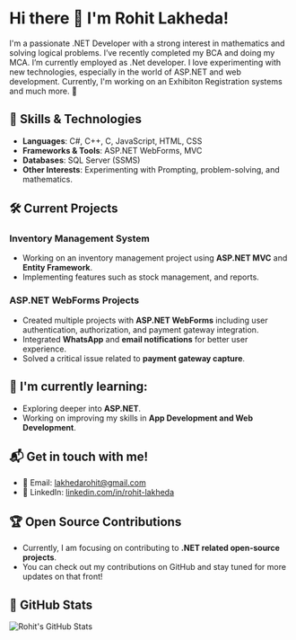 # Hi there 👋 I'm Rohit Lakheda!

I'm a passionate .NET Developer with a strong interest in mathematics and solving logical problems. I’ve recently completed my BCA and doing my MCA. I’m currently employed as .Net developer. I love experimenting with new technologies, especially in the world of ASP.NET and web development. Currently, I'm working on an Exhibiton Registration systems and much more. 🚀

## 🔧 Skills & Technologies

- **Languages**: C#, C++, C, JavaScript, HTML, CSS
- **Frameworks & Tools**: ASP.NET WebForms, MVC
- **Databases**: SQL Server (SSMS)
- **Other Interests**: Experimenting with Prompting, problem-solving, and mathematics.

## 🛠️ Current Projects

### **Inventory Management System**
- Working on an inventory management project using **ASP.NET MVC** and **Entity Framework**.
- Implementing features such as stock management, and reports.

### **ASP.NET WebForms Projects**
- Created multiple projects with **ASP.NET WebForms** including user authentication, authorization, and payment gateway integration.
- Integrated **WhatsApp** and **email notifications** for better user experience.
- Solved a critical issue related to **payment gateway capture**.

## 🌱 I'm currently learning:
- Exploring deeper into **ASP.NET**.
- Working on improving my skills in **App Development and Web Development**.

## 📬 Get in touch with me!
- 📧 Email: [lakhedarohit@gmail.com](mailto:lakhedarohit@gmail.com)
- 🔗 LinkedIn: [linkedin.com/in/rohit-lakheda](https://www.linkedin.com/in/rohit-lakheda)

## 🏆 Open Source Contributions

- Currently, I am focusing on contributing to **.NET related open-source projects**. 
- You can check out my contributions on GitHub and stay tuned for more updates on that front!

## 🚀 GitHub Stats

![Rohit's GitHub Stats](https://github-readme-stats.vercel.app/api?username=rohit-lakheda&show_icons=true&count_private=true&theme=radical)

